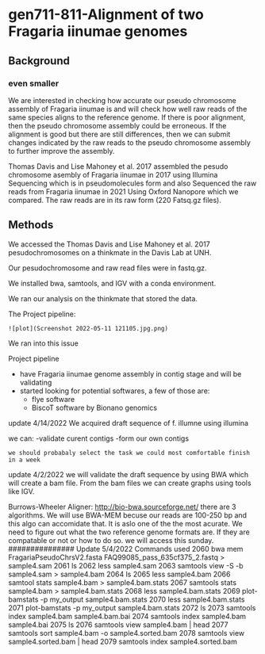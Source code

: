 # gen711-811-Alignment of two Fragaria iinumae genomes 
## Background
### even smaller
We are interested in checking how accurate our pseudo chromosome assembly of Fragaria iinumae is and will check how well raw reads of the same species aligns to the reference genome. 
If there is poor alignment, then the pseudo chromosome assembly could be erroneous. 
If the alignment is good but there are still differences, then we can submit changes indicated by the raw reads to the pseudo chromosome assembly to further improve the assembly. 

Thomas Davis and Lise Mahoney et al. 2017 assembled the pesudo chromosome asembly of Fragaria iinumae in 2017 using Illumina Sequencing which is in pseudomolecules form and also Sequenced the raw reads from Fragaria iinumae in 2021 Using Oxford Nanopore which we compared. The raw reads are in its raw form (220 Fatsq.gz files).


## Methods
We accessed the Thomas Davis and Lise Mahoney et al. 2017 pesudochromosomes on a thinkmate in the Davis Lab at UNH. 

Our pesudochromosome and raw read files were in fastq.gz.

We installed bwa, samtools, and IGV with a conda environment.

We ran our analysis on the thinkmate that stored the data. 

The Project pipeline:
```
![plot](Screenshot 2022-05-11 121105.jpg.png)
```


We ran into this issue


Project pipeline
- have Fragaria iinumae genome assembly in contig stage and will be validating
- started looking for potential softwares, a few of those are: 
    - flye software 
    - BiscoT software by Bionano genomics

update
4/14/2022
We acquired draft sequence of f. illumne using illumina

we can:
    -validate curent contigs
    -form our own contigs
    
    we should probabaly select the task we could most comfortable finish in a week 
    

update
4/2/2022 
we will validate the draft sequence by using BWA which will create a bam file. From the bam files we can create graphs using tools like IGV.

Burrows-Wheeler Aligner: http://bio-bwa.sourceforge.net/
there are 3 algorithms. We will use BWA-MEM becuse our reads are 100-250 bp and this algo can accomidate that. It is aslo one of the the most acurate.
We need to figure out what the two reference genome formats are. If they are compatable or not or how to do so. we will access this sunday.
###############
Update 5/4/2022
Commands used 
 2060  bwa mem FragariaPseudoChrsV2.fasta FAQ99085_pass_635cf375_2.fastq > sample4.sam
 2061  ls
 2062  less sample4.sam 
 2063  samtools view -S -b sample4.sam > sample4.bam
 2064  ls
 2065  less sample4.bam 
 2066  samtool stats sample4.bam > sample4.bam.stats
 2067  samtools stats sample4.bam > sample4.bam.stats
 2068  less sample4.bam.stats 
 2069  plot-bamstats -p my_output sample4.bam.stats 
 2070  less sample4.bam.stats 
 2071  plot-bamstats -p my_output sample4.bam.stats 
 2072  ls
 2073  samtools index sample4.bam sample4.bam.bai
 2074  samtools index sample4.bam sample4.bai
 2075  ls
 2076  samtools view sample4.bam | head
 2077  samtools sort sample4.bam -o sample4.sorted.bam
 2078  samtools view sample4.sorted.bam | head
 2079  samtools index sample4.sorted.bam

